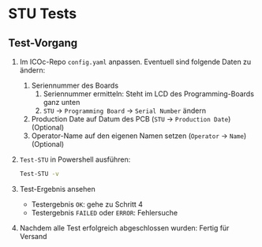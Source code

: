 # STU Tests

## Test-Vorgang

1. Im ICOc-Repo `config.yaml` anpassen. Eventuell sind folgende Daten zu ändern:

   1. Seriennummer des Boards
      1. Seriennummer ermitteln: Steht im LCD des Programming-Boards ganz unten
      2. `STU` → `Programming Board` → `Serial Number` ändern
   2. Production Date auf Datum des PCB (`STU` → `Production Date`) (Optional)
   3. Operator-Name auf den eigenen Namen setzen (`Operator` → `Name`) (Optional)

2. `Test-STU` in Powershell ausführen:

   ```sh
   Test-STU -v
   ```

3. Test-Ergebnis ansehen

   - Testergebnis `OK`: gehe zu Schritt 4
   - Testergebnis `FAILED` oder `ERROR`: Fehlersuche

4. Nachdem alle Test erfolgreich abgeschlossen wurden: Fertig für Versand
